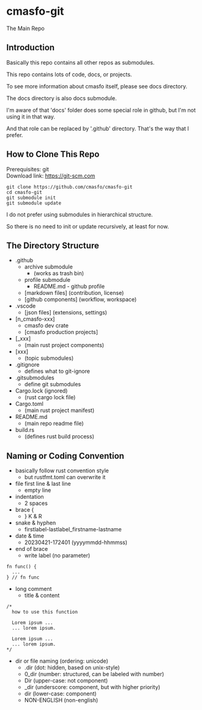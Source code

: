 
# cmasfo-git

The Main Repo

## Introduction

Basically this repo contains all other repos as submodules.

This repo contains lots of code, docs, or projects.

To see more information about cmasfo itself, please see docs directory.

The docs directory is also docs submodule.

I'm aware of that 'docs' folder does some special role in github,
but I'm not using it in that way.

And that role can be replaced by '.github' directory.
That's the way that I prefer.

## How to Clone This Repo

Prerequisites: git  
Download link: https://git-scm.com

```
git clone https://github.com/cmasfo/cmasfo-git
cd cmasfo-git
git submodule init
git submodule update
```

I do not prefer using submodules in hierarchical structure.

So there is no need to init or update recursively, at least for now.

## The Directory Structure

* .github
  * archive submodule
    * (works as trash bin)
  * profile submodule
    * README.md - github profile
  * [markdown files] (contribution, license)
  * [github components] (workflow, workspace)
* .vscode
  * [json files] (extensions, settings)
* [n_cmasfo-xxx]
  * cmasfo dev crate
  * [cmasfo production projects]
* [_xxx]
  * (main rust project components)
* [xxx]
  * (topic submodules)
* .gitignore
  * defines what to git-ignore
* .gitsubmodules
  * define git submodules
* Cargo.lock (ignored)
  * (rust cargo lock file)
* Cargo.toml
  * (main rust project manifest)
* README.md
  * (main repo readme file)
* build.rs
  * (defines rust build process)

## Naming or Coding Convention

* basically follow rust convention style
  * but rustfmt.toml can overwrite it
* file first line & last line
  * empty line
* indentation
  * 2 spaces
* brace {
  * } K & R
* snake & hyphen
  * firstlabel-lastlabel_firstname-lastname
* date & time
  * 20230421-172401 (yyyymmdd-hhmmss)
* end of brace
  * write label (no parameter)
```
fn func() {
  ...
} // fn func
```
* long comment
  * title & content
```
/*
  how to use this function

  Lorem ipsum ...
  ... lorem ipsum.

  Lorem ipsum ...
  ... lorem ipsum.
*/
```
* dir or file naming (ordering: unicode)
  * .dir (dot: hidden, based on unix-style)
  * 0_dir (number: structured, can be labeled with number)
  * Dir (upper-case: not component)
  * _dir (underscore: component, but with higher priority)
  * dir (lower-case: component)
  * NON-ENGLISH (non-english)
